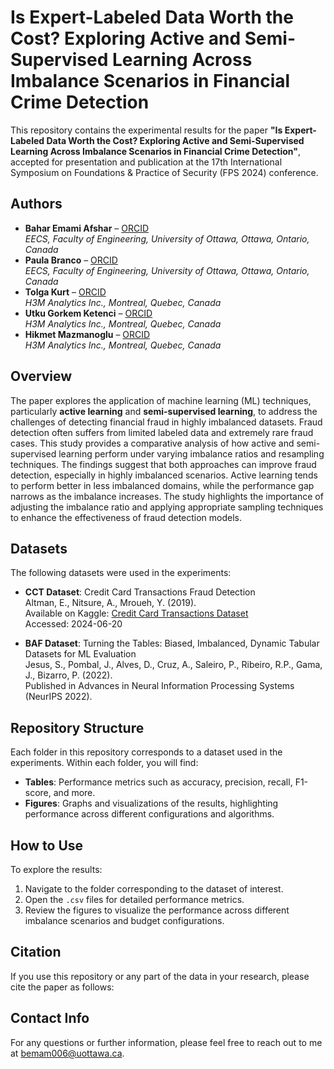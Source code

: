# Is Expert-Labeled Data Worth the Cost? Exploring Active and Semi-Supervised Learning Across Imbalance Scenarios in Financial Crime Detection

This repository contains the experimental results for the paper **"Is Expert-Labeled Data Worth the Cost? Exploring Active and Semi-Supervised Learning Across Imbalance Scenarios in Financial Crime Detection"**, accepted for presentation and publication at the 17th International Symposium on Foundations & Practice of Security (FPS 2024) conference.

## Authors
- **Bahar Emami Afshar** – [ORCID](https://orcid.org/0009-0005-5925-4720)  
  *EECS, Faculty of Engineering, University of Ottawa, Ottawa, Ontario, Canada*  
- **Paula Branco** – [ORCID](https://orcid.org/0000-0002-9917-3694)  
  *EECS, Faculty of Engineering, University of Ottawa, Ottawa, Ontario, Canada*  
- **Tolga Kurt** – [ORCID](https://orcid.org/0009-0003-5267-3776)  
  *H3M Analytics Inc., Montreal, Quebec, Canada*  
- **Utku Gorkem Ketenci** – [ORCID](https://orcid.org/0000-0002-7890-7548)  
  *H3M Analytics Inc., Montreal, Quebec, Canada*  
- **Hikmet Mazmanoglu** – [ORCID](https://orcid.org/0009-0007-3293-1183)  
  *H3M Analytics Inc., Montreal, Quebec, Canada*  

## Overview
The paper explores the application of machine learning (ML) techniques, particularly **active learning** and **semi-supervised learning**, to address the challenges of detecting financial fraud in highly imbalanced datasets. Fraud detection often suffers from limited labeled data and extremely rare fraud cases. This study provides a comparative analysis of how active and semi-supervised learning perform under varying imbalance ratios and resampling techniques. The findings suggest that both approaches can improve fraud detection, especially in highly imbalanced scenarios. Active learning tends to perform better in less imbalanced domains, while the performance gap narrows as the imbalance increases. The study highlights the importance of adjusting the imbalance ratio and applying appropriate sampling techniques to enhance the effectiveness of fraud detection models.

## Datasets
The following datasets were used in the experiments:

- **CCT Dataset**: Credit Card Transactions Fraud Detection  
  Altman, E., Nitsure, A., Mroueh, Y. (2019).  
  Available on Kaggle: [Credit Card Transactions Dataset](https://www.kaggle.com/datasets/ealtman2019/credit-card-transactions)  
  Accessed: 2024-06-20

- **BAF Dataset**: Turning the Tables: Biased, Imbalanced, Dynamic Tabular Datasets for ML Evaluation  
  Jesus, S., Pombal, J., Alves, D., Cruz, A., Saleiro, P., Ribeiro, R.P., Gama, J., Bizarro, P. (2022).  
  Published in Advances in Neural Information Processing Systems (NeurIPS 2022).

## Repository Structure
Each folder in this repository corresponds to a dataset used in the experiments. Within each folder, you will find:
- **Tables**: Performance metrics such as accuracy, precision, recall, F1-score, and more.
- **Figures**: Graphs and visualizations of the results, highlighting performance across different configurations and algorithms.

## How to Use
To explore the results:
1. Navigate to the folder corresponding to the dataset of interest.
2. Open the `.csv` files for detailed performance metrics.
3. Review the figures to visualize the performance across different imbalance scenarios and budget configurations.

## Citation
If you use this repository or any part of the data in your research, please cite the paper as follows:

## Contact Info
For any questions or further information, please feel free to reach out to me at bemam006@uottawa.ca.
